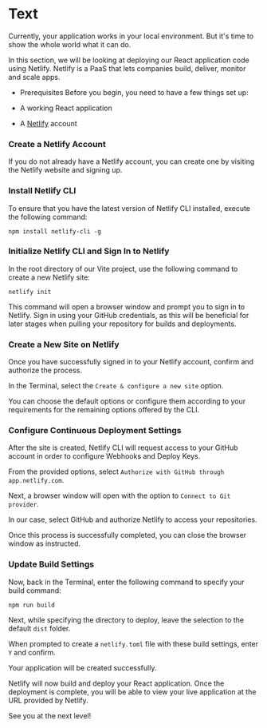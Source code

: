 # Text

Currently, your application works in your local environment. But it's time to show the whole world what it can do.

In this section, we will be looking at deploying our React application code using Netlify. Netlify is a PaaS that lets companies build, deliver, monitor and scale apps.

- Prerequisites
  Before you begin, you need to have a few things set up:

- A working React application
- A [Netlify](https://www.netlify.com/) account

### Create a Netlify Account

If you do not already have a Netlify account, you can create one by visiting the Netlify website and signing up.

### Install Netlify CLI

To ensure that you have the latest version of Netlify CLI installed, execute the following command:

```
npm install netlify-cli -g
```

### Initialize Netlify CLI and Sign In to Netlify

In the root directory of our Vite project, use the following command to create a new Netlify site:

```
netlify init
```

This command will open a browser window and prompt you to sign in to Netlify. Sign in using your GitHub credentials, as this will be beneficial for later stages when pulling your repository for builds and deployments.

### Create a New Site on Netlify

Once you have successfully signed in to your Netlify account, confirm and authorize the process.

In the Terminal, select the `Create & configure a new site` option.

You can choose the default options or configure them according to your requirements for the remaining options offered by the CLI.

### Configure Continuous Deployment Settings

After the site is created, Netlify CLI will request access to your GitHub account in order to configure Webhooks and Deploy Keys.

From the provided options, select `Authorize with GitHub through app.netlify.com`.

Next, a browser window will open with the option to `Connect to Git provider`.

In our case, select GitHub and authorize Netlify to access your repositories.

Once this process is successfully completed, you can close the browser window as instructed.

### Update Build Settings

Now, back in the Terminal, enter the following command to specify your build command:

```
npm run build
```

Next, while specifying the directory to deploy, leave the selection to the default `dist` folder.

When prompted to create a `netlify.toml` file with these build settings, enter `Y` and confirm.

Your application will be created successfully.

Netlify will now build and deploy your React application. Once the deployment is complete, you will be able to view your live application at the URL provided by Netlify.

See you at the next level!
